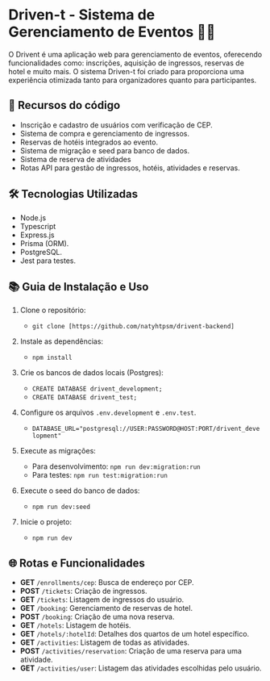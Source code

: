 # Driven-t - Sistema de Gerenciamento de Eventos 🚗💨

O Drivent é uma aplicação web para gerenciamento de eventos, oferecendo funcionalidades como: inscrições, aquisição de ingressos, reservas de hotel e muito mais. O sistema Driven-t foi criado para proporciona uma experiência otimizada tanto para organizadores quanto para participantes.

## 🚀 Recursos do código

- Inscrição e cadastro de usuários com verificação de CEP.
- Sistema de compra e gerenciamento de ingressos.
- Reservas de hotéis integrados ao evento.
- Sistema de migração e seed para banco de dados.
- Sistema de reserva de atividades 
- Rotas API para gestão de ingressos, hotéis, atividades e reservas.

## 🛠️ Tecnologias Utilizadas

- Node.js
- Typescript
- Express.js 
- Prisma (ORM).
- PostgreSQL. 
- Jest para testes.

## 📚 Guia de Instalação e Uso

1. Clone o repositório:
   - `git clone [https://github.com/natyhtpsm/drivent-backend]`

2. Instale as dependências:
   - `npm install`

3. Crie os bancos de dados locais (Postgres):
   - `CREATE DATABASE drivent_development;`
   - `CREATE DATABASE drivent_test;`

4. Configure os arquivos `.env.development` e `.env.test`.
   - `DATABASE_URL="postgresql://USER:PASSWORD@HOST:PORT/drivent_development"`    

6. Execute as migrações:
   - Para desenvolvimento: `npm run dev:migration:run`
   - Para testes: `npm run test:migration:run`

7. Execute o seed do banco de dados:
   - `npm run dev:seed`

8. Inicie o projeto:
   - `npm run dev`

## 🌐 Rotas e Funcionalidades

- **GET** `/enrollments/cep`: Busca de endereço por CEP.
- **POST** `/tickets`: Criação de ingressos.
- **GET** `/tickets`: Listagem de ingressos do usuário.
- **GET** `/booking`: Gerenciamento de reservas de hotel.
- **POST** `/booking`: Criação de uma nova reserva.
- **GET** `/hotels`: Listagem de hotéis.
- **GET** `/hotels/:hotelId`: Detalhes dos quartos de um hotel específico.
- **GET** `/activities`: Listagem de todas as atividades.
- **POST** `/activities/reservation`: Criação de uma reserva para uma atividade.
- **GET** `/activities/user`: Listagem das atividades escolhidas pelo usuário. 


